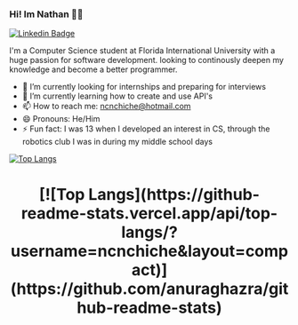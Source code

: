 ### Hi! Im Nathan 👨‍💻

[![Linkedin Badge](https://img.shields.io/badge/-LinkedIn-0e76a8?style=flat-square&logo=Linkedin&logoColor=white)](https://www.linkedin.com/in/nathan-chiche/)

I'm a Computer Science student at Florida International University with a huge passion for software development. looking to continously deepen my knowledge and become a better programmer.

- 🔭 I’m currently looking for internships and preparing for interviews
- 🌱 I’m currently learning how to create and use API's
- 📫 How to reach me: [ncnchiche@hotmail.com](mailto:ncnchiche@hotmail.com)
- 😄 Pronouns: He/Him
- ⚡ Fun fact: I was 13 when I developed an interest in CS, through the robotics club I was in during my middle school days


[![Top Langs](https://github-readme-stats.vercel.app/api/top-langs/?username=ncnchiche&layout=compact)](https://github.com/anuraghazra/github-readme-stats)
<h1 align="center">[![Top Langs](https://github-readme-stats.vercel.app/api/top-langs/?username=ncnchiche&layout=compact)](https://github.com/anuraghazra/github-readme-stats)</h1>

